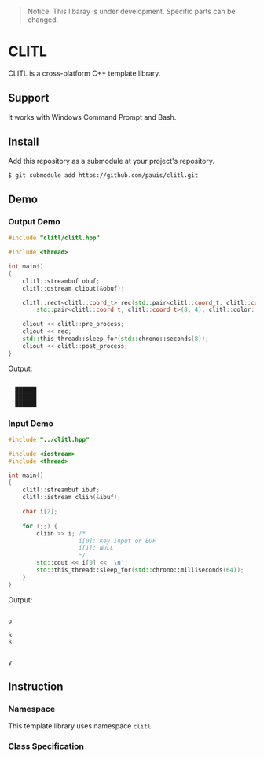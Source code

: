 ﻿> Notice: This libaray is under development. Specific parts can be changed.

# CLITL
CLITL is a cross-platform C++ template library.

## Support
It works with Windows Command Prompt and Bash.

## Install
Add this repository as a submodule at your project's repository.
```
$ git submodule add https://github.com/pauis/clitl.git
```

## Demo
### Output Demo
```C++
#include "clitl/clitl.hpp"

#include <thread>

int main()
{
    clitl::streambuf obuf;
    clitl::ostream cliout(&obuf);

    clitl::rect<clitl::coord_t> rec(std::pair<clitl::coord_t, clitl::coord_t>(3, 2),
        std::pair<clitl::coord_t, clitl::coord_t>(8, 4), clitl::color::CYAN);

    cliout << clitl::pre_process;
    cliout << rec;
    std::this_thread::sleep_for(std::chrono::seconds(8));
    cliout << clitl::post_process;
}
```
Output:
```

  ██████
  ██████
  ██████
```

### Input Demo
```C++
#include "../clitl.hpp"

#include <iostream>
#include <thread>

int main()
{
    clitl::streambuf ibuf;
    clitl::istream cliin(&ibuf);

    char i[2];
    
    for (;;) {
        cliin >> i; /*
                    i[0]: Key Input or EOF
                    i[1]: NULL
                    */
        std::cout << i[0] << '\n';
        std::this_thread::sleep_for(std::chrono::milliseconds(64));
    }
}
```
Output:
```

o

k
k


y
```

## Instruction
### Namespace
This template library uses namespace `clitl`.
### Class Specification

